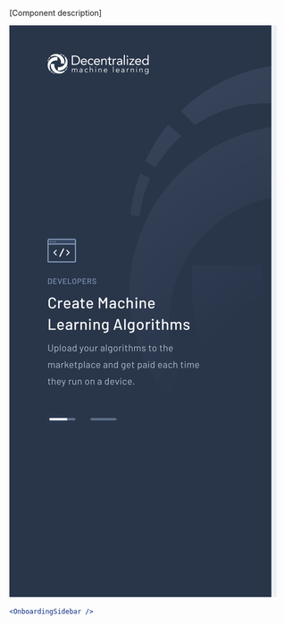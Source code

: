 [Component description]

<div class="examples">
  <div class="example">
    <a href="public/images/components/OnboardingSidebar/1.png">
      <img src="public/images/components/OnboardingSidebar/1.png" alt="OnboardingSidebar 1" />
    </a>
  </div>
</div>

```jsx
<OnboardingSidebar />
```
